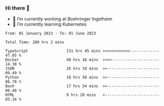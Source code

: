 ### Hi there 👋
- 🔭 I’m currently working at Boehringer Ingelheim
- 🌱 I’m currently learning Kubernetes

 
<!--START_SECTION:waka-->

```text
From: 01 January 2023 - To: 01 June 2023

Total Time: 280 hrs 2 mins

TypeScript                 131 hrs 45 mins >>>>>>>>>>>>-------------   47.05 %
Docker                     40 hrs 16 mins  >>>>---------------------   14.38 %
JSON                       26 hrs 34 mins  >>-----------------------   09.49 %
Python                     18 hrs 58 mins  >>-----------------------   06.78 %
Bash                       17 hrs 54 mins  >>-----------------------   06.40 %
HTML                       9 hrs 20 mins   >------------------------   03.34 %
```

<!--END_SECTION:waka-->

 

